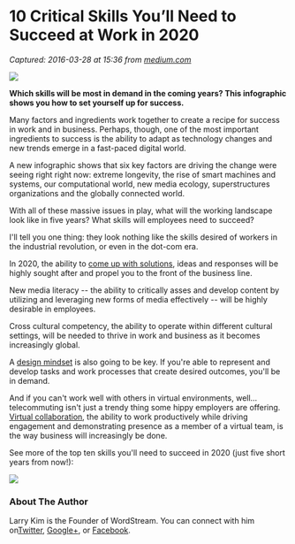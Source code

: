 # 10 Critical Skills You’ll Need to Succeed at Work in 2020

_Captured: 2016-03-28 at 15:36 from [medium.com](https://medium.com/@larrykim/10-critical-skills-you-ll-need-to-succeed-at-work-in-2020-7583c52b2971)_

![](https://cdn-images-1.medium.com/max/800/1*9XXS78QU4t3ydI8v-RftCQ.png)

**Which skills will be most in demand in the coming years? This infographic shows you how to set yourself up for success.**

Many factors and ingredients work together to create a recipe for success in work and in business. Perhaps, though, one of the most important ingredients to success is the ability to adapt as technology changes and new trends emerge in a fast-paced digital world.

A new infographic shows that six key factors are driving the change were seeing right right now: extreme longevity, the rise of smart machines and systems, our computational world, new media ecology, superstructures organizations and the globally connected world.

With all of these massive issues in play, what will the working landscape look like in five years? What skills will employees need to succeed?

I'll tell you one thing: they look nothing like the skills desired of workers in the industrial revolution, or even in the dot-com era.

In 2020, the ability to [come up with solutions](http://www.inc.com/larry-kim/9-ways-to-become-more-creative-in-the-next-10-minutes.html), ideas and responses will be highly sought after and propel you to the front of the business line.

New media literacy -- the ability to critically asses and develop content by utilizing and leveraging new forms of media effectively -- will be highly desirable in employees.

Cross cultural competency, the ability to operate within different cultural settings, will be needed to thrive in work and business as it becomes increasingly global.

A [design mindset](http://www.inc.com/larry-kim/33-creative-ways-to-visualize-ideas-infographic.html) is also going to be key. If you're able to represent and develop tasks and work processes that create desired outcomes, you'll be in demand.

And if you can't work well with others in virtual environments, well… telecommuting isn't just a trendy thing some hippy employers are offering. [Virtual collaboration](http://www.inc.com/larry-kim/will-your-company-use-the-new-facebook-at-work-.html), the ability to work productively while driving engagement and demonstrating presence as a member of a virtual team, is the way business will increasingly be done.

See more of the top ten skills you'll need to succeed in 2020 (just five short years from now!):

![](https://cdn-images-1.medium.com/max/800/1*5JGW3kRY_7k3Jkwyb0hK8Q.png)

### About The Author

Larry Kim is the Founder of WordStream. You can connect with him on[Twitter](https://twitter.com/larrykim), [Google+](https://plus.google.com/+LarryKim1), or [Facebook](https://www.facebook.com/ws.larrykim/).
